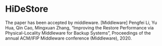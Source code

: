 # HiDeStore
The paper has been accepted by middleware.
[Middleware] Pengfei Li, Yu Hua, Qin Cao, Mingxuan Zhang, “Improving the Restore Performance via Physical-Locality Middleware for Backup Systems”, Proceedings of the annual ACM/IFIP Middleware conference (Middleware), 2020.
